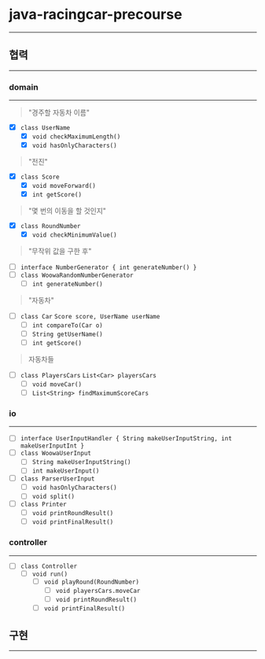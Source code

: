# java-racingcar-precourse
___

## 협력
___

### domain
___

> "경주할 자동차 이름"

- [x] `class UserName`
    - [x] `void checkMaximumLength()`
    - [x] `void hasOnlyCharacters()`

> "전진"

- [x] `class Score`
    - [x] `void moveForward()`
    - [x] `int getScore()`

> "몇 번의 이동을 할 것인지"

- [x] `class RoundNumber`
    - [x] `void checkMinimumValue()`

> "무작위 값을 구한 후"

- [ ] `interface NumberGenerator { int generateNumber() }`
- [ ] `class WoowaRandomNumberGenerator`
    - [ ] `int generateNumber()`

> "자동차"

- [ ] `class Car`
  `Score score, UserName userName`
    - [ ] `int compareTo(Car o)`
    - [ ] `String getUserName()`
    - [ ] `int getScore()`

> 자동차들

- [ ] `class PlayersCars`
  `List<Car> playersCars`
    - [ ] `void moveCar()`
    - [ ] `List<String> findMaximumScoreCars`

### io
___

- [ ] `interface UserInputHandler { String makeUserInputString, int makeUserInputInt }`
- [ ] `class WoowaUserInput`
    - [ ] `String makeUserInputString()`
    - [ ] `int makeUserInput()`

- [ ] `class ParserUserInput`
    - [ ] `void hasOnlyCharacters()`
    - [ ] `void split()`

- [ ] `class Printer`
    - [ ] `void printRoundResult()`
    - [ ] `void printFinalResult()`

### controller
___

- [ ] `class Controller`
    - [ ] `void run()`
        - [ ] `void playRound(RoundNumber)`
            - [ ] `void playersCars.moveCar`
            - [ ] `void printRoundResult()`
        - [ ] `void printFinalResult()`

## 구현

___